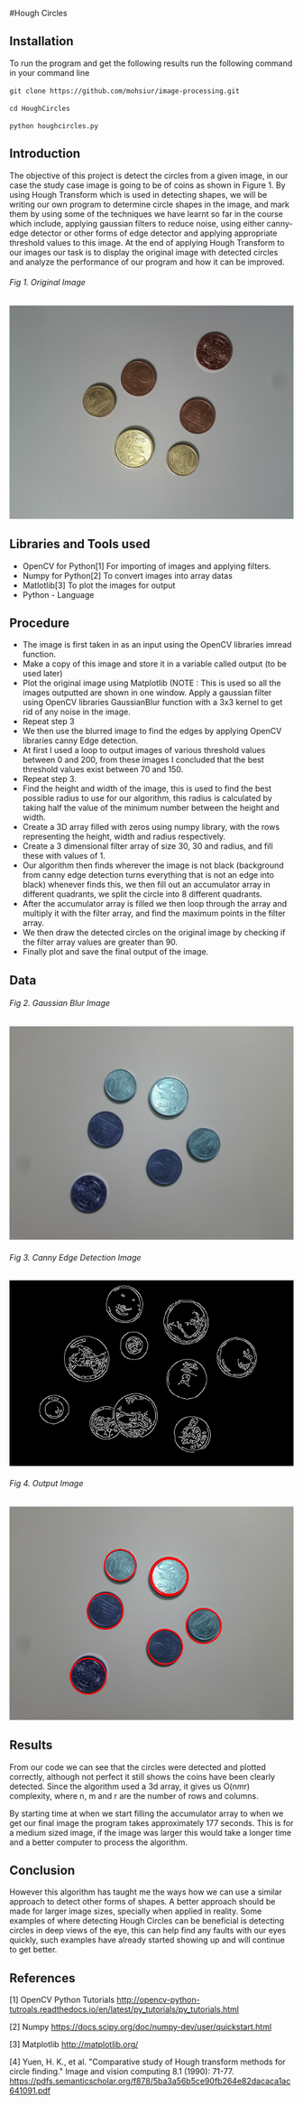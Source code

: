 #Hough Circles

## Installation

To run the program and get the following results run the following command in your command line

`git clone https://github.com/mohsiur/image-processing.git`

`cd HoughCircles`

`python houghcircles.py`

## Introduction
The objective of this project is detect the circles from a given image, in our case the study case image is going to be of coins as shown in Figure 1. By using Hough Transform which is used in detecting shapes, we will be writing our own program to determine circle shapes in the image, and mark them by using some of the techniques we have learnt so far in the course which include, applying gaussian filters to reduce noise, using either canny-edge detector or other forms of edge detector and applying appropriate threshold values to this image. At the end of applying Hough Transform to our images our task is to display the original image with detected circles and analyze the performance of our program and how it can be improved.

###### Fig 1. Original Image
![alt text](input2.png)

## Libraries and Tools used
* OpenCV for Python[1] For importing of images and applying filters.
* Numpy for Python[2] To convert images into array datas
* Matlotlib[3] To plot the images for output
* Python - Language 

## Procedure
* The image is first taken in as an input using the OpenCV libraries imread function. 
* Make a copy of this image and store it in a variable called output (to be used later)
* Plot the original image using Matplotlib (NOTE : This is used so all the images outputted are shown in one window.
Apply a gaussian filter using OpenCV libraries GaussianBlur function with a 3x3 kernel to get rid of any noise in the image.
* Repeat step 3
* We then use the blurred image to find the edges by applying OpenCV libraries canny Edge detection.
* At first I used a loop to output images of various threshold values between 0 and 200, from these images I concluded that the best threshold values exist between 70 and 150.
* Repeat step 3.
* Find the height and width of the image, this is used to find the best possible radius to use for our algorithm, this radius is calculated by taking half the value of the minimum number between the height and width.
* Create a 3D array filled with zeros using numpy library, with the rows representing the height, width and radius respectively.
* Create a 3 dimensional filter array of size 30, 30 and radius, and fill these with values of 1.
* Our algorithm then finds  wherever the image is not black (background from canny edge detection turns everything that is not an edge into black) whenever finds this, we then fill out an accumulator array in different quadrants, we split the circle into 8 different quadrants.
* After the accumulator array is filled we then loop through the array and multiply it with the filter array, and find the maximum points in the filter array. 
* We then draw the detected circles on the original image by checking if the filter array values are greater than 90. 
* Finally plot and save the final output of the image.

## Data

###### Fig 2. Gaussian Blur Image
![alt text](blurred_image.png)

###### Fig 3. Canny Edge Detection Image
![alt text](cannyedge_image.png)

###### Fig 4. Output Image
![alt text](Output.png)

## Results
From our code we can see that the circles were detected and plotted correctly, although not perfect it still shows the coins have been clearly detected. Since the algorithm used a 3d array, it gives us O(n*m*r) complexity, where n, m and r are the number of rows and columns. 

By starting time at when we start filling the accumulator array to when we get our final image the program takes approximately 177 seconds. This is for a medium sized image, if the image was larger this would take a longer time and a better computer to process the algorithm. 

## Conclusion
However this algorithm has taught me the ways how we can use a similar approach to detect other forms of shapes. A better approach should be made for larger image sizes, specially when applied in reality. Some examples of where detecting Hough Circles can be beneficial is detecting circles in deep views of the eye, this can help find any faults with our eyes quickly, such examples have already started showing up and will continue to get better.

## References 
[1] OpenCV Python Tutorials http://opencv-python-tutroals.readthedocs.io/en/latest/py_tutorials/py_tutorials.html

[2] Numpy https://docs.scipy.org/doc/numpy-dev/user/quickstart.html

[3] Matplotlib http://matplotlib.org/ 

[4] Yuen, H. K., et al. "Comparative study of Hough transform methods for circle finding." Image and vision computing 8.1 (1990): 71-77. https://pdfs.semanticscholar.org/f878/5ba3a56b5ce90fb264e82dacaca1ac641091.pdf 